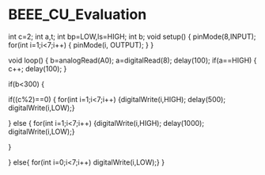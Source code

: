 # BEEE_CU_Evaluation
int c=2;
  int a,t;
int bp=LOW,ls=HIGH;
int b;
void setup()
{
  pinMode(8,INPUT);
  for(int i=1;i<7;i++)
  {
  pinMode(i, OUTPUT);
  }
}

void loop()
{
  b=analogRead(A0);
  a=digitalRead(8);
  delay(100);
  if(a==HIGH)
  {
    c++;
    delay(100);
  }
 
 if(b<300)
  {
    
 
  if((c%2)==0)
  {
    for(int i=1;i<7;i++)
  {digitalWrite(i,HIGH);
    delay(500);
  digitalWrite(i,LOW);}
  
  }
  else
  {
  for(int i=1;i<7;i++)
  {digitalWrite(i,HIGH);
    delay(1000);
  digitalWrite(i,LOW);}
  
     
 }
    
 }
  else{
  for(int i=0;i<7;i++)
    digitalWrite(i,LOW);}
}
